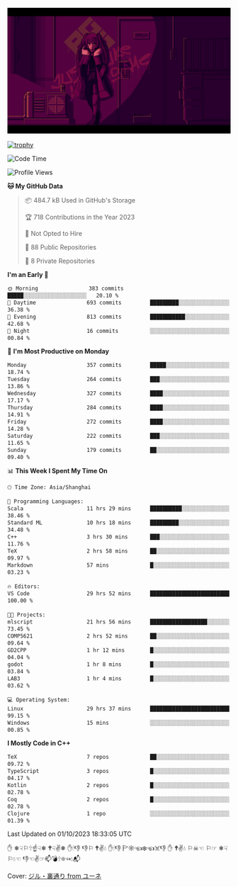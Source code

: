 ![](imgs/main.png)

[![trophy](https://github-profile-trophy.vercel.app/?username=NeilKleistGao&theme=dracula)](https://github.com/ryo-ma/github-profile-trophy)

<!--START_SECTION:waka-->
![Code Time](http://img.shields.io/badge/Code%20Time-132%20hrs%2013%20mins-blue)

![Profile Views](http://img.shields.io/badge/Profile%20Views-0-blue)

**🐱 My GitHub Data** 

> 📦 484.7 kB Used in GitHub's Storage 
 > 
> 🏆 718 Contributions in the Year 2023
 > 
> 🚫 Not Opted to Hire
 > 
> 📜 88 Public Repositories 
 > 
> 🔑 8 Private Repositories 
 > 
**I'm an Early 🐤** 

```text
🌞 Morning                383 commits         █████░░░░░░░░░░░░░░░░░░░░   20.10 % 
🌆 Daytime                693 commits         █████████░░░░░░░░░░░░░░░░   36.38 % 
🌃 Evening                813 commits         ███████████░░░░░░░░░░░░░░   42.68 % 
🌙 Night                  16 commits          ░░░░░░░░░░░░░░░░░░░░░░░░░   00.84 % 
```
📅 **I'm Most Productive on Monday** 

```text
Monday                   357 commits         █████░░░░░░░░░░░░░░░░░░░░   18.74 % 
Tuesday                  264 commits         ███░░░░░░░░░░░░░░░░░░░░░░   13.86 % 
Wednesday                327 commits         ████░░░░░░░░░░░░░░░░░░░░░   17.17 % 
Thursday                 284 commits         ████░░░░░░░░░░░░░░░░░░░░░   14.91 % 
Friday                   272 commits         ████░░░░░░░░░░░░░░░░░░░░░   14.28 % 
Saturday                 222 commits         ███░░░░░░░░░░░░░░░░░░░░░░   11.65 % 
Sunday                   179 commits         ██░░░░░░░░░░░░░░░░░░░░░░░   09.40 % 
```


📊 **This Week I Spent My Time On** 

```text
🕑︎ Time Zone: Asia/Shanghai

💬 Programming Languages: 
Scala                    11 hrs 29 mins      ██████████░░░░░░░░░░░░░░░   38.46 % 
Standard ML              10 hrs 18 mins      █████████░░░░░░░░░░░░░░░░   34.48 % 
C++                      3 hrs 30 mins       ███░░░░░░░░░░░░░░░░░░░░░░   11.76 % 
TeX                      2 hrs 58 mins       ██░░░░░░░░░░░░░░░░░░░░░░░   09.97 % 
Markdown                 57 mins             █░░░░░░░░░░░░░░░░░░░░░░░░   03.23 % 

🔥 Editors: 
VS Code                  29 hrs 52 mins      █████████████████████████   100.00 % 

🐱‍💻 Projects: 
mlscript                 21 hrs 56 mins      ██████████████████░░░░░░░   73.45 % 
COMP5621                 2 hrs 52 mins       ██░░░░░░░░░░░░░░░░░░░░░░░   09.64 % 
GD2CPP                   1 hr 12 mins        █░░░░░░░░░░░░░░░░░░░░░░░░   04.04 % 
godot                    1 hr 8 mins         █░░░░░░░░░░░░░░░░░░░░░░░░   03.84 % 
LAB3                     1 hr 4 mins         █░░░░░░░░░░░░░░░░░░░░░░░░   03.62 % 

💻 Operating System: 
Linux                    29 hrs 37 mins      █████████████████████████   99.15 % 
Windows                  15 mins             ░░░░░░░░░░░░░░░░░░░░░░░░░   00.85 % 
```

**I Mostly Code in C++** 

```text
TeX                      7 repos             ██░░░░░░░░░░░░░░░░░░░░░░░   09.72 % 
TypeScript               3 repos             █░░░░░░░░░░░░░░░░░░░░░░░░   04.17 % 
Kotlin                   2 repos             █░░░░░░░░░░░░░░░░░░░░░░░░   02.78 % 
Coq                      2 repos             █░░░░░░░░░░░░░░░░░░░░░░░░   02.78 % 
Clojure                  1 repo              ░░░░░░░░░░░░░░░░░░░░░░░░░   01.39 % 
```




 Last Updated on 01/10/2023 18:33:05 UTC
<!--END_SECTION:waka-->

✋ ❄☟⚐🕆☝☟❄ 🕈☟✌❄ ✋🕯👎 👎⚐ 🕈✌💧 ✋🕯👎 🏱☼☜❄☜☠👎 ✋ 🕈✌💧 ⚐☠☜ ⚐☞ ❄☟⚐💧☜ 👎☜✌☞📫💣🕆❄☜💧📬

Cover: [ジル・裏通り from ユーネ](https://www.pixiv.net/artworks/62127066)
